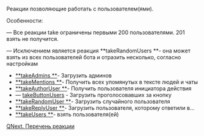 


Реакции позволяющие работать с пользователем(ями).





Особенности:

— Все реакции take ограничены первыми 200 пользователями. 201 взять не получится.

— Исключением является реакция **takeRandomUsers **- она может взять из всех пользователей бота и отразить несколько, согласно настройкам


 * [**takeAdmins **](/docs-test/ph/QNext-admin-reaction-takeAdmins-05-09)- Загрузить админов
 * [**takeMentions **](/docs-test/ph/QNext-admin-reaction-takeMentions-05-09)- Получить всех упомянутых в тексте людей и чаты
 * [**takeAuthorUser **](/docs-test/ph/QNext-admin-reaction-takeAuthorUser-05-09)- Получить пользователя инициатора действия
 * — [takeButtonUsers](/docs-test/ph/QNext-admin-reaction-takeButtonUsers-05-09) - Загрузить проголосовавших за кнопку
 * [**takeRandomUser **](/docs-test/ph/QNext-admin-reaction-takeRandomUser-05-09)- Загрузить случайного пользователя
 * [**takeReplyUser **](/docs-test/ph/QNext-admin-reaction-takeReplyUser-05-09)- Загрузить пользователя, которому ответили в...
 * [**takeUsers **](/docs-test/ph/QNext-admin-reaction-takeUsers-05-09)- взять пользователя(ей)



[QNext. Перечень реакции](/docs-test/ph/QNext-admin-reaction-about-05-01)

